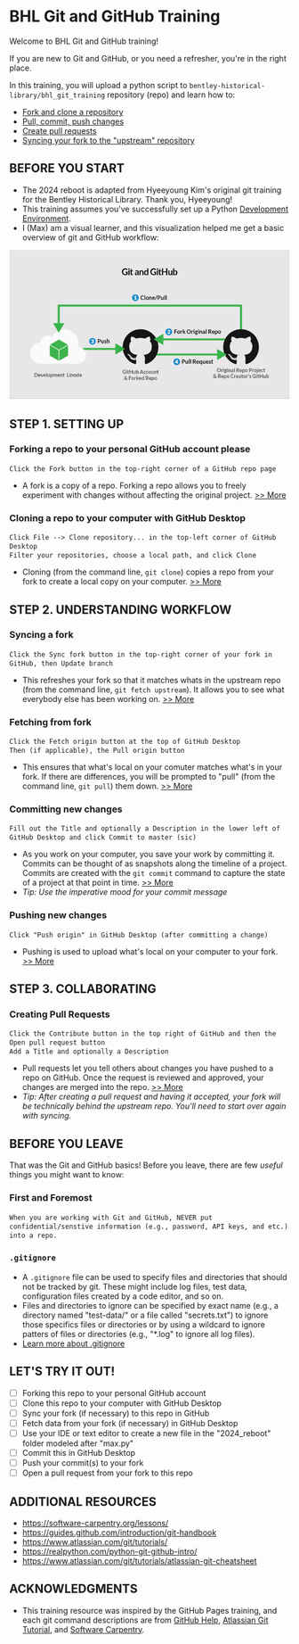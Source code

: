 # BHL Git and GitHub Training

Welcome to BHL Git and GitHub training! 

If you are new to Git and GitHub, or you need a refresher, you're in the right place. 

In this training, you will upload a python script to `bentley-historical-library/bhl_git_training` repository (repo) and learn how to:
- [Fork and clone a repository](https://github.com/bentley-historical-library/bhl_git_training#step-1-setting-up) 
- [Pull, commit, push changes](https://github.com/bentley-historical-library/bhl_git_training#step-2-understanding-workflow)
- [Create pull requests](https://github.com/bentley-historical-library/bhl_git_training#step-3-collaborating)
- [Syncing your fork to the "upstream" repository](https://github.com/bentley-historical-library/bhl_git_training#step-4-syncing-to-upstream)

## BEFORE YOU START
- The 2024 reboot is adapted from Hyeeyoung Kim's original git training for the Bentley Historical Library. Thank you, Hyeeyoung!
- This training assumes you've successfully set up a Python [Development Environment](https://docs.google.com/document/d/1ov74wkiqkoGPJiiIfxrsJOEiWeXdjHd9ZyrKif4-ZdE/edit#heading=h.icnkahzf3tlr).
- I (Max) am a visual learner, and this visualization helped me get a basic overview of git and GitHub workflow:

![Git/GitHub Workflow](images/git-github-workflow.png)

## STEP 1. SETTING UP
### Forking a repo to your personal GitHub account please
```
Click the Fork button in the top-right corner of a GitHub repo page
```
- A fork is a copy of a repo. Forking a repo allows you to freely experiment with changes without affecting the original project. [>> More](https://help.github.com/en/articles/fork-a-repo)

### Cloning a repo to your computer with GitHub Desktop
```
Click File --> Clone repository... in the top-left corner of GitHub Desktop
Filter your repositories, choose a local path, and click Clone
```
- Cloning (from the command line, `git clone`) copies a repo from your fork to create a local copy on your computer. [>> More](https://www.atlassian.com/git/tutorials/setting-up-a-repository/git-clone)

## STEP 2. UNDERSTANDING WORKFLOW
### Syncing a fork
```
Click the Sync fork button in the top-right corner of your fork in GitHub, then Update branch
```
- This refreshes your fork so that it matches whats in the upstream repo (from the command line, `git fetch upstream`). It allows you to see what everybody else has been working on. [>> More](https://www.atlassian.com/git/tutorials/syncing/git-fetch)

### Fetching from fork
```
Click the Fetch origin button at the top of GitHub Desktop
Then (if applicable), the Pull origin button
```
- This ensures that what's local on your comuter matches what's in your fork. If there are differences, you will be prompted to "pull" (from the command line, `git pull`) them down. [>> More](https://www.atlassian.com/git/tutorials/syncing/git-pull)

### Committing new changes
```
Fill out the Title and optionally a Description in the lower left of GitHub Desktop and click Commit to master (sic)
```
- As you work on your computer, you save your work by committing it. Commits can be thought of as snapshots along the timeline of a project. Commits are created with the `git commit` command to capture the state of a project at that point in time. [>> More](https://www.atlassian.com/git/tutorials/saving-changes/git-commit)
- _Tip: Use the imperative mood for your commit message_

### Pushing new changes 
```
Click "Push origin" in GitHub Desktop (after committing a change)
```
- Pushing is used to upload what's local on your computer to your fork. [>> More](https://www.atlassian.com/git/tutorials/syncing/git-push)

## STEP 3. COLLABORATING 
### Creating Pull Requests
```
Click the Contribute button in the top right of GitHub and then the Open pull request button
Add a Title and optionally a Description
```
- Pull requests let you tell others about changes you have pushed to a repo on GitHub. Once the request is reviewed and approved, your changes are merged into the repo. [>> More](https://help.github.com/en/articles/about-pull-requests)
- _Tip: After creating a pull request and having it accepted, your fork will be technically behind the upstream repo. You'll need to start over again with syncing._

## BEFORE YOU LEAVE
That was the Git and GitHub basics! Before you leave, there are few *useful* things you might want to know:

### First and Foremost
```
When you are working with Git and GitHub, NEVER put confidential/senstive information (e.g., password, API keys, and etc.) into a repo.
```

### `.gitignore`
- A `.gitignore` file can be used to specify files and directories that should not be tracked by git. These might include log files, test data, configuration files created by a code editor, and so on.
- Files and directories to ignore can be specified by exact name (e.g., a directory named "test-data/" or a file called "secrets.txt") to ignore those specifics files or directories or by using a wildcard to ignore patters of files or directories (e.g., "*.log" to ignore all log files).
- [Learn more about .gitignore](http://swcarpentry.github.io/git-novice/06-ignore/index.html)

## LET'S TRY IT OUT!

- [ ] Forking this repo to your personal GitHub account
- [ ] Clone this repo to your computer with GitHub Desktop
- [ ] Sync your fork (if necessary) to this repo in GitHub
- [ ] Fetch data from your fork (if necessary) in GitHub Desktop
- [ ] Use your IDE or text editor to create a new file in the "2024_reboot" folder modeled after "max.py"
- [ ] Commit this in GitHub Desktop
- [ ] Push your commit(s) to your fork
- [ ] Open a pull request from your fork to this repo

## ADDITIONAL RESOURCES
- https://software-carpentry.org/lessons/
- https://guides.github.com/introduction/git-handbook
- https://www.atlassian.com/git/tutorials/
- https://realpython.com/python-git-github-intro/
- https://www.atlassian.com/git/tutorials/atlassian-git-cheatsheet

## ACKNOWLEDGMENTS
- This training resource was inspired by the GitHub Pages training, and each git command descriptions are from [GitHub Help](https://help.github.com), [Atlassian Git Tutorial](https://www.atlassian.com/git/tutorials), and [Software Carpentry](https://software-carpentry.org/lessons/index.html).
